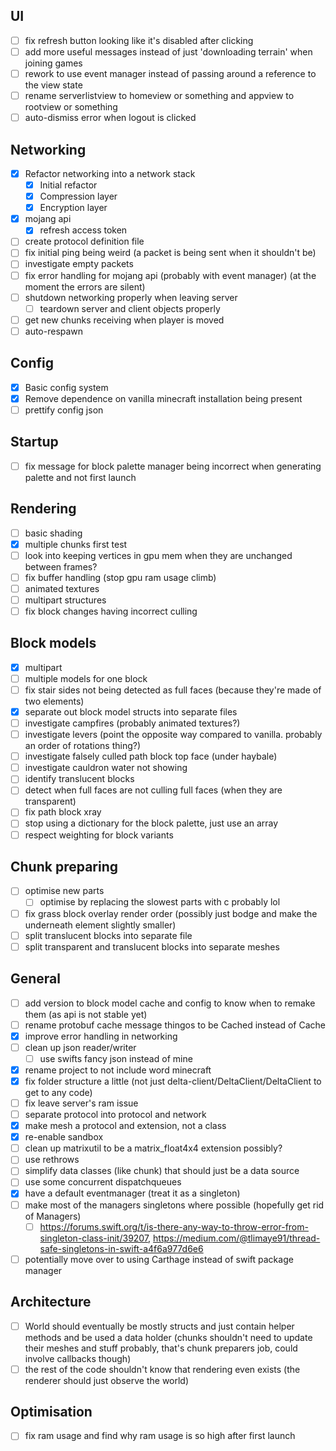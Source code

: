 ## UI

- [ ] fix refresh button looking like it's disabled after clicking
- [ ] add more useful messages instead of just 'downloading terrain' when joining games
- [ ] rework to use event manager instead of passing around a reference to the view state
- [ ] rename serverlistview to homeview or something and appview to rootview or something
- [ ] auto-dismiss error when logout is clicked

## Networking

- [x] Refactor networking into a network stack
  - [x] Initial refactor
  - [x] Compression layer
  - [x] Encryption layer
- [x] mojang api
  - [x] refresh access token
- [ ] create protocol definition file
- [ ] fix initial ping being weird (a packet is being sent when it shouldn't be)
- [ ] investigate empty packets
- [ ] fix error handling for mojang api (probably with event manager) (at the moment the errors are silent)
- [ ] shutdown networking properly when leaving server
  - [ ] teardown server and client objects properly
- [ ] get new chunks receiving when player is moved
- [ ] auto-respawn

## Config

- [x] Basic config system
- [x] Remove dependence on vanilla minecraft installation being present
- [ ] prettify config json

## Startup

- [ ] fix message for block palette manager being incorrect when generating palette and not first launch

## Rendering

- [ ] basic shading
- [x] multiple chunks first test
- [ ] look into keeping vertices in gpu mem when they are unchanged between frames?
- [ ] fix buffer handling (stop gpu ram usage climb)
- [ ] animated textures
- [ ] multipart structures
- [ ] fix block changes having incorrect culling

## Block models

- [x] multipart
- [ ] multiple models for one block
- [ ] fix stair sides not being detected as full faces (because they're made of two elements)
- [x] separate out block model structs into separate files
- [ ] investigate campfires (probably animated textures?)
- [ ] investigate levers (point the opposite way compared to vanilla. probably an order of rotations thing?)
- [ ] investigate falsely culled path block top face (under haybale)
- [ ] investigate cauldron water not showing
- [ ] identify translucent blocks
- [ ] detect when full faces are not culling full faces (when they are transparent)
- [ ] fix path block xray
- [ ] stop using a dictionary for the block palette, just use an array
- [ ] respect weighting for block variants

## Chunk preparing

- [ ] optimise new parts
  - [ ] optimise by replacing the slowest parts with c probably lol
- [ ] fix grass block overlay render order (possibly just bodge and make the underneath element slightly smaller)
- [ ] split translucent blocks into separate file
- [ ] split transparent and translucent blocks into separate meshes

## General

- [ ] add version to block model cache and config to know when to remake them (as api is not stable yet)
- [ ] rename protobuf cache message thingos to be Cached instead of Cache
- [x] improve error handling in networking
- [ ] clean up json reader/writer
  - [ ] use swifts fancy json instead of mine
- [x] rename project to not include word minecraft
- [x] fix folder structure a little (not just delta-client/DeltaClient/DeltaClient to get to any code)
- [ ] fix leave server's ram issue
- [ ] separate protocol into protocol and network
- [x] make mesh a protocol and extension, not a class
- [x] re-enable sandbox
- [ ] clean up matrixutil to be a matrix_float4x4 extension possibly?
- [ ] use rethrows
- [ ] simplify data classes (like chunk) that should just be a data source
- [ ] use some concurrent dispatchqueues
- [x] have a default eventmanager (treat it as a singleton)
- [ ] make most of the managers singletons where possible (hopefully get rid of Managers)
  - [ ] https://forums.swift.org/t/is-there-any-way-to-throw-error-from-singleton-class-init/39207, https://medium.com/@tlimaye91/thread-safe-singletons-in-swift-a4f6a977d6e6
- [ ] potentially move over to using Carthage instead of swift package manager

## Architecture

- [ ] World should eventually be mostly structs and just contain helper methods and be used a data holder (chunks shouldn't need to update their meshes and stuff probably, that's chunk preparers job, could involve callbacks though)
- [ ] the rest of the code shouldn't know that rendering even exists (the renderer should just observe the world)

## Optimisation

- [ ] fix ram usage and find why ram usage is so high after first launch
